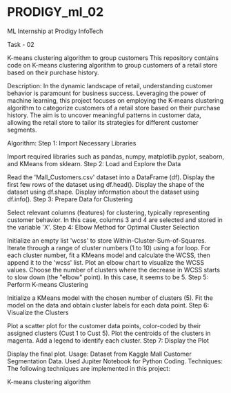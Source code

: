 # PRODIGY_ml_02
ML Internship at Prodigy InfoTech

Task - 02

K-means clustering algorithm to group customers
This repository contains code on K-means clustering algorithm to group customers of a retail store based on their purchase history.

Description:
In the dynamic landscape of retail, understanding customer behavior is paramount for business success. Leveraging the power of machine learning, this project focuses on employing the K-means clustering algorithm to categorize customers of a retail store based on their purchase history. The aim is to uncover meaningful patterns in customer data, allowing the retail store to tailor its strategies for different customer segments.

Algorithm:
Step 1: Import Necessary Libraries

Import required libraries such as pandas, numpy, matplotlib.pyplot, seaborn, and KMeans from sklearn.
Step 2: Load and Explore the Data

Read the 'Mall_Customers.csv' dataset into a DataFrame (df).
Display the first few rows of the dataset using df.head().
Display the shape of the dataset using df.shape.
Display information about the dataset using df.info().
Step 3: Prepare Data for Clustering

Select relevant columns (features) for clustering, typically representing customer behavior. In this case, columns 3 and 4 are selected and stored in the variable 'X'.
Step 4: Elbow Method for Optimal Cluster Selection

Initialize an empty list 'wcss' to store Within-Cluster-Sum-of-Squares.
Iterate through a range of cluster numbers (1 to 10) using a for loop.
For each cluster number, fit a KMeans model and calculate the WCSS, then append it to the 'wcss' list.
Plot an elbow chart to visualize the WCSS values.
Choose the number of clusters where the decrease in WCSS starts to slow down (the "elbow" point). In this case, it seems to be 5.
Step 5: Perform K-means Clustering

Initialize a KMeans model with the chosen number of clusters (5).
Fit the model on the data and obtain cluster labels for each data point.
Step 6: Visualize the Clusters

Plot a scatter plot for the customer data points, color-coded by their assigned clusters (Cust 1 to Cust 5).
Plot the centroids of the clusters in magenta.
Add a legend to identify each cluster.
Step 7: Display the Plot

Display the final plot.
Usage:
Dataset from Kaggle Mall Customer Segmentation Data.
Used Jupiter Notebook for Python Coding.
Techniques:
The following techniques are implemented in this project:

K-means clustering algorithm
